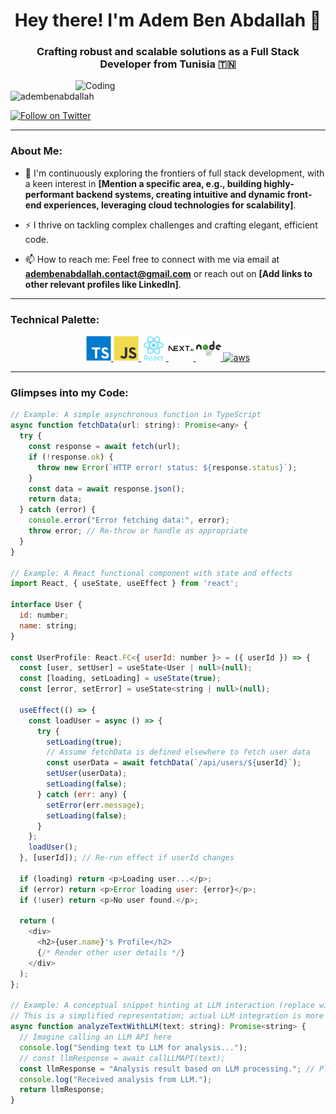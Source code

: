 <h1 align="center">Hey there! I'm Adem Ben Abdallah 👋</h1>
<h3 align="center">Crafting robust and scalable solutions as a Full Stack Developer from Tunisia 🇹🇳</h3>

<img align="right" alt="Coding" width="400" src="https://media.tenor.com/pT_eK7L76OEAAAAd/coding-computer-coding.gif">

<p align="left"> <img src="https://komarev.com/ghpvc/?username=adembenabdallah&label=Profile%20views&color=0e75b6&style=flat" alt="adembenabdallah" /> </p>

<p align="left">
  <a href="https://twitter.com/[YOUR_TWITTER_USERNAME]" target="blank"><img src="https://img.shields.io/twitter/follow/?logo=twitter&style=for-the-badge" alt="Follow on Twitter" /></a>
  <!-- Add more social links here with appropriate badge code -->
  <!-- Example LinkedIn: <a href="https://linkedin.com/in/[YOUR_LINKEDIN_USERNAME]" target="blank"><img src="https://img.shields.io/badge/-LinkedIn-0077B5?style=for-the-badge&logo=linkedin&logoColor=white" alt="Connect on LinkedIn"/></a> -->
</p>

---

### About Me:

- 🌱 I'm continuously exploring the frontiers of full stack development, with a keen interest in **[Mention a specific area, e.g., building highly-performant backend systems, creating intuitive and dynamic front-end experiences, leveraging cloud technologies for scalability]**.

- ⚡ I thrive on tackling complex challenges and crafting elegant, efficient code.

- 📫 How to reach me: Feel free to connect with me via email at **adembenabdallah.contact@gmail.com** or reach out on **[Add links to other relevant profiles like LinkedIn]**.

---

### Technical Palette:

<p align="center">
  <!-- Add icons for languages, frameworks, databases, etc. -->
  <!-- Focus on the ones you want to highlight, like JS/TS, React/Next.js, AWS, LLMs -->
  <!-- Find more icons at https://cdn.jsdelivr.jsdelivr.net/gh/devicons/devicon/icons/ -->
  <a href="#" target="_blank" rel="noreferrer"> <img src="https://raw.githubusercontent.com/devicons/devicon/master/icons/typescript/typescript-original.svg" alt="typescript" width="40" height="40"/> </a>
  <a href="#" target="_blank" rel="noreferrer"> <img src="https://raw.githubusercontent.com/devicons/devicon/master/icons/javascript/javascript-original.svg" alt="javascript" width="40" height="40"/> </a>
  <a href="#" target="_blank" rel="noreferrer"> <img src="https://raw.githubusercontent.com/devicons/devicon/master/icons/react/react-original-wordmark.svg" alt="react" width="40" height="40"/> </a>
  <a href="#" target="_blank" rel="noreferrer"> <img src="https://raw.githubusercontent.com/devicons/devicon/master/icons/nextjs/nextjs-original-wordmark.svg" alt="nextjs" width="40" height="40"/> </a>
  <a href="#" target="_blank" rel="noreferrer"> <img src="https://raw.githubusercontent.com/devicons/devicon/master/icons/nodejs/nodejs-original-wordmark.svg" alt="nodejs" width="40" height="40"/> </a>
  <a href="#" target="_blank" rel="noreferrer"> <img src="https://raw.githubusercontent.com/devicons/devicon/master/icons/aws/aws-original-wordmark.svg" alt="aws" width="40" height="40"/> </a>
  <!-- Consider an icon or representation for LLMs if available or relevant -->
</p>

---

### Glimpses into my Code:

```javascript
// Example: A simple asynchronous function in TypeScript
async function fetchData(url: string): Promise<any> {
  try {
    const response = await fetch(url);
    if (!response.ok) {
      throw new Error(`HTTP error! status: ${response.status}`);
    }
    const data = await response.json();
    return data;
  } catch (error) {
    console.error("Error fetching data:", error);
    throw error; // Re-throw or handle as appropriate
  }
}

// Example: A React functional component with state and effects
import React, { useState, useEffect } from 'react';

interface User {
  id: number;
  name: string;
}

const UserProfile: React.FC<{ userId: number }> = ({ userId }) => {
  const [user, setUser] = useState<User | null>(null);
  const [loading, setLoading] = useState(true);
  const [error, setError] = useState<string | null>(null);

  useEffect(() => {
    const loadUser = async () => {
      try {
        setLoading(true);
        // Assume fetchData is defined elsewhere to fetch user data
        const userData = await fetchData(`/api/users/${userId}`);
        setUser(userData);
        setLoading(false);
      } catch (err: any) {
        setError(err.message);
        setLoading(false);
      }
    };
    loadUser();
  }, [userId]); // Re-run effect if userId changes

  if (loading) return <p>Loading user...</p>;
  if (error) return <p>Error loading user: {error}</p>;
  if (!user) return <p>No user found.</p>;

  return (
    <div>
      <h2>{user.name}'s Profile</h2>
      {/* Render other user details */}
    </div>
  );
};

// Example: A conceptual snippet hinting at LLM interaction (replace with something relevant to your use case)
// This is a simplified representation; actual LLM integration is more complex.
async function analyzeTextWithLLM(text: string): Promise<string> {
  // Imagine calling an LLM API here
  console.log("Sending text to LLM for analysis...");
  // const llmResponse = await callLLMAPI(text);
  const llmResponse = "Analysis result based on LLM processing."; // Placeholder
  console.log("Received analysis from LLM.");
  return llmResponse;
}
